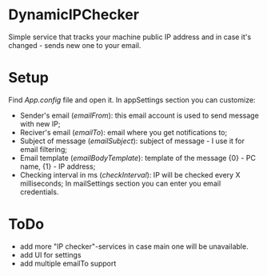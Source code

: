 # DynamicIPChecker
Simple service that tracks your machine public IP address and in case it's changed - sends new one to your email.

# Setup
Find *App.config* file and open it.
In appSettings section you can customize:
- Sender's email (*emailFrom*): this email account is used to send message with new IP;
- Reciver's email (*emailTo*): email where you get notifications to;
- Subject of message (*emailSubject*): subject of message - I use it for email filtering;
- Email template (*emailBodyTemplate*): template of the message {0} - PC name, {1} - IP address;
- Checking interval in ms (*checkInterval*): IP will be checked every X milliseconds;
In mailSettings section you can enter you email credentials.

# ToDo
- add more "IP checker"-services in case main one will be unavailable.
- add UI for settings
- add multiple emailTo support 
